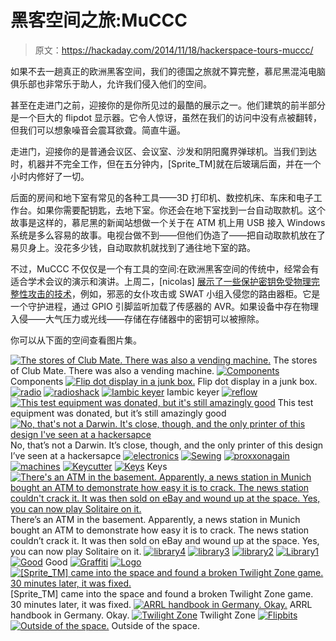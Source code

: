 # 黑客空间之旅:MuCCC

> 原文：<https://hackaday.com/2014/11/18/hackerspace-tours-muccc/>

如果不去一趟真正的欧洲黑客空间，我们的德国之旅就不算完整，慕尼黑混沌电脑俱乐部也非常乐于助人，允许我们侵入他们的空间。

甚至在走进门之前，迎接你的是你所见过的最酷的展示之一。他们建筑的前半部分是一个巨大的 flipdot 显示器。它令人惊讶，虽然在我们的访问中没有点被翻转，但我们可以想象噪音会震耳欲聋。简直牛逼。

走进门，迎接你的是普通会议区、会议室、沙发和阴阳魔界弹球机。当我们到达时，机器并不完全工作，但在五分钟内，[Sprite_TM]就在后玻璃后面，并在一个小时内修好了一切。

后面的房间和地下室有常见的各种工具——3D 打印机、数控机床、车床和电子工作台。如果你需要配钥匙，去地下室。你还会在地下室找到一台自动取款机。这个故事是这样的，慕尼黑的新闻站想做一个关于在 ATM 机上用 USB 接入 Windows 系统是多么容易的故事。电视台做不到——但他们伪造了——把自动取款机放在了易贝身上。没花多少钱，自动取款机就找到了通往地下室的路。

不过，MuCCC 不仅仅是一个有工具的空间:在欧洲黑客空间的传统中，经常会有适合学术会议的演示和演讲。上周二，[nicolas] [展示了一些保护密钥免受物理完整性攻击的技术](https://gnunet.org/benes2014panic)，例如，邪恶的女仆攻击或 SWAT 小组入侵您的路由器柜。它是一个守护进程，通过 GPIO 引脚监听加载了传感器的 AVR。如果设备中存在物理入侵——大气压力或光线——存储在存储器中的密钥可以被擦除。

你可以从下面的空间查看图片集。

 [![The stores of Club Mate. There was also a vending machine.](img/935a421b04ba2f3ea99df82e4fc752d3.png "Mate")](https://hackaday.com/2014/11/18/hackerspace-tours-muccc/mate/) The stores of Club Mate. There was also a vending machine. [![Components](img/81abe07651e5aa2070129654e76f4841.png "components")](https://hackaday.com/2014/11/18/hackerspace-tours-muccc/components-2/) Components [![Flip dot display in a junk box.](img/8040cd0ef3fbaa6f9d08cff982b6c99f.png "flipbitsinabox")](https://hackaday.com/2014/11/18/hackerspace-tours-muccc/flipbitsinabox/) Flip dot display in a junk box. [![radio](img/7ed4ff7dee08f88172fe08a5a67c6a6d.png "radio")](https://hackaday.com/2014/11/18/hackerspace-tours-muccc/radio-25/)  [![radioshack](img/05d180a41b16850a111da89eb47a659a.png "radioshack")](https://hackaday.com/2014/11/18/hackerspace-tours-muccc/radioshack-2/)  [![Iambic keyer](img/10abf11d1d6ec3fe07464eb6b832a930.png "radioiambic")](https://hackaday.com/2014/11/18/hackerspace-tours-muccc/radioiambic/) Iambic keyer [![reflow](img/278bc67c1b998ac5e8dc5ed7ee6302ba.png "reflow")](https://hackaday.com/2014/11/18/hackerspace-tours-muccc/reflow-4/)  [![This test equipment was donated, but it's still amazingly good](img/afdd0889a5c1dab167ae507f0b0ede18.png "network")](https://hackaday.com/2014/11/18/hackerspace-tours-muccc/network-2/) This test equipment was donated, but it’s still amazingly good [![No, that's not a Darwin. It's close, though, and the only printer of this design I've seen at a hackersapce](img/864c6082be1f4c35e3c8fa40471a1411.png "Darwin")](https://hackaday.com/2014/11/18/hackerspace-tours-muccc/darwin/) No, that’s not a Darwin. It’s close, though, and the only printer of this design I’ve seen at a hackersapce [![electronics](img/ecebad8254488450390737ea40f129af.png "electronics")](https://hackaday.com/2014/11/18/hackerspace-tours-muccc/electronics-2/)  [![Sewing](img/c4e227b2c252329388f9e7ee320d9abb.png "Sewing")](https://hackaday.com/2014/11/18/hackerspace-tours-muccc/sewing-2/)  [![proxxonagain](img/f61c817bc26578671271e2205c14d053.png "proxxonagain")](https://hackaday.com/2014/11/18/hackerspace-tours-muccc/proxxonagain/)  [![machines](img/dc89ab1911a7ff24cadc98aaac072b16.png "machines")](https://hackaday.com/2014/11/18/hackerspace-tours-muccc/machines/)  [![Keycutter](img/fe7f7e70306676d3c7ea6626fe0ea2dd.png "Keycutter")](https://hackaday.com/2014/11/18/hackerspace-tours-muccc/keycutter/)  [![Keys](img/155d55287d91a3e557233039883489e2.png "Keys")](https://hackaday.com/2014/11/18/hackerspace-tours-muccc/keys-10/) Keys [![There's an ATM in the basement. Apparently, a news station in Munich bought an ATM to demonstrate how easy it is to crack. The news station couldn't crack it. It was then sold on eBay and wound up at the space. Yes, you can now play Solitaire on it.](img/3337e967709b85f7d45d10bb41857a32.png "An ATM")](https://hackaday.com/2014/11/18/hackerspace-tours-muccc/an-atm/) There’s an ATM in the basement. Apparently, a news station in Munich bought an ATM to demonstrate how easy it is to crack. The news station couldn’t crack it. It was then sold on eBay and wound up at the space. Yes, you can now play Solitaire on it. [![library4](img/f6164d6afd809fdd4bbaeffceaa18638.png "library4")](https://hackaday.com/2014/11/18/hackerspace-tours-muccc/library4/)  [![library3](img/f10a9b8b2f25d1b2f58d23875933808f.png "library3")](https://hackaday.com/2014/11/18/hackerspace-tours-muccc/library3/)  [![library2](img/8aa33f6c5db3608f75278ef918a3b79d.png "library2")](https://hackaday.com/2014/11/18/hackerspace-tours-muccc/library2/)  [![Library1](img/f24d0f8d8f3b92e31f7bffb3386be7f9.png "Library1")](https://hackaday.com/2014/11/18/hackerspace-tours-muccc/library1/)  [![Good](img/1e142f87c9c051033f8253205d5b712d.png "sexbeertechno")](https://hackaday.com/2014/11/18/hackerspace-tours-muccc/sexbeertechno/) Good [![Graffiti](img/a5d06c36b9dfab2d7e414cfa571286dc.png "Graffiti")](https://hackaday.com/2014/11/18/hackerspace-tours-muccc/graffiti-2/)  [![Logo](img/d4c6431bc37586c8bc0ee3f8a504a40e.png "Logo")](https://hackaday.com/2014/11/18/hackerspace-tours-muccc/logo-12/)  [![[Sprite_TM] came into the space and found a broken Twilight Zone game. 30 minutes later, it was fixed.](img/09d6ee6e543b4a84bb8dea58294038a5.png "Sprite")](https://hackaday.com/2014/11/18/hackerspace-tours-muccc/sprite-3/) [Sprite_TM] came into the space and found a broken Twilight Zone game. 30 minutes later, it was fixed. [![ARRL handbook in Germany. Okay.](img/208f8ae619c2395e8e0614adc432b870.png "Arrl")](https://hackaday.com/2014/11/18/hackerspace-tours-muccc/arrl/) ARRL handbook in Germany. Okay. [![Twilight Zone](img/4de40e50c668dab3f3791a228f8f2fab.png "TwilightZone")](https://hackaday.com/2014/11/18/hackerspace-tours-muccc/twilightzone/) Twilight Zone [![Flipbits](img/0ac31070cc03ef3a5f7c3532d91b71c3.png "Flipbits")](https://hackaday.com/2014/11/18/hackerspace-tours-muccc/flipbits/)  [![Outside of the space.](img/668fbe0a002c7542ebcefaef9272b97a.png "Outside")](https://hackaday.com/2014/11/18/hackerspace-tours-muccc/outside/) Outside of the space.